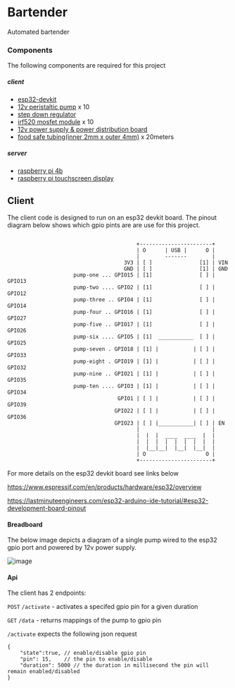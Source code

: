 # Bartender
Automated bartender

### Components

The following components are required for this project
##### client
- [esp32-devkit](https://www.amazon.co.uk/gp/product/B07VJ34N2Q/ref=ppx_yo_dt_b_search_asin_title?ie=UTF8&psc=1)
- [12v peristaltic pump](https://www.amazon.co.uk/gp/product/B07D7TN1BW/ref=ppx_yo_dt_b_asin_title_o01_s00?ie=UTF8&psc=1) x 10
- [step down regulator](https://www.amazon.co.uk/gp/product/B089KBS5XR/ref=ppx_yo_dt_b_asin_title_o02_s00?ie=UTF8&psc=1)
- [irf520 mosfet module](https://www.amazon.co.uk/gp/product/B07F7SV84V/ref=ppx_yo_dt_b_asin_title_o00_s00?ie=UTF8&psc=1) x 10
- [12v power supply & power distribution board](https://www.amazon.co.uk/gp/product/B07R1YNG8Y/ref=ewc_pr_img_3?smid=A6FTR3WNTF6EM&psc=1)
- [food safe tubing(inner 2mm x outer 4mm)](https://tinyurl.com/food-grade-tubing) x 20meters

##### server
- [raspberry pi 4b](https://thepihut.com/products/raspberry-pi-4-model-b)
- [raspberry pi touchscreen display](https://thepihut.com/collections/latest-raspberry-pi-products/products/2-8-ips-capacitive-touch-dsi-display-for-raspberry-pi-480x640)

## Client

The client code is designed to run on an esp32 devkit board. 
The pinout diagram below shows which gpio pints are are use for this project.


```

                                         +-----------------------+
                                         | O      | USB |      O |
                                         |        -------        |
                                     3V3 | [ ]               [1] | VIN
                                     GND | [ ]               [1] | GND 
                     pump-one ... GPIO15 | [1]               [ ] | GPIO13
                     pump-two .... GPIO2 | [1]               [ ] | GPIO12 
                     pump-three .. GPIO4 | [1]               [ ] | GPIO14
                     pump-four .. GPIO16 | [1]               [ ] | GPIO27
                     pump-five .. GPIO17 | [1]               [ ] | GPIO26
                     pump-six .... GPIO5 | [1]  ___________  [ ] | GPIO25 
                     pump-seven . GPIO18 | [1] |           | [ ] | GPIO33
                     pump-eight . GPIO19 | [1] |           | [ ] | GPIO32
                     pump-nine .. GPIO21 | [1] |           | [ ] | GPIO35 
                     pump-ten .... GPIO3 | [1] |           | [ ] | GPIO34 
                                   GPIO1 | [ ] |           | [ ] | GPIO39 
                                  GPIO22 | [ ] |           | [ ] | GPIO36 
                                  GPIO23 | [ ] |___________| [ ] | EN 
                                         |                       |
                                         |  |  |  ____  ____  |  |
                                         |  |  |  |  |  |  |  |  |
                                         |  |__|__|  |__|  |__|  |
                                         | O                   O |
                                         +-----------------------+

```

For more details on the esp32 devkit board see links below

https://www.espressif.com/en/products/hardware/esp32/overview

https://lastminuteengineers.com/esp32-arduino-ide-tutorial/#esp32-development-board-pinout

#### Breadboard
The below image depicts a diagram of a single pump wired to the esp32 gpio port and powered by 12v power supply.

![image](https://user-images.githubusercontent.com/6143931/193470342-34dce1d6-b114-4708-8e89-b8bf801d4311.png)

#### Api

The client has 2 endpoints:

`POST` `/activate` - activates a specifed gpio pin for a given duration 

`GET` `/data` - returns mappings of the pump to gpio pin

`/activate` expects the following json request

```
{
	"state":true, // enable/disable gpio pin
	"pin": 15,    // the pin to enable/disable
	"duration": 5000 // the duration in millisecond the pin will remain enabled/disabled
}
```




